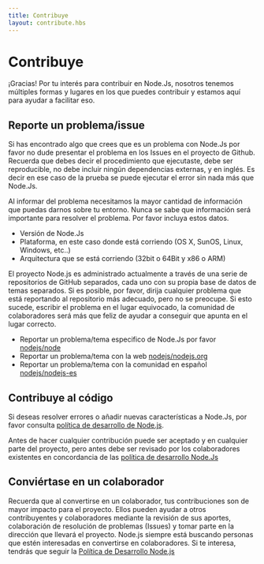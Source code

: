 ```yaml
---
title: Contribuye
layout: contribute.hbs
---
```


# Contribuye

¡Gracias! Por tu interés para contribuir en Node.Js, nosotros tenemos múltiples formas y lugares en los que puedes contribuir y estamos aquí para ayudar a facilitar eso.

## Reporte un problema/issue

Si has encontrado algo que crees que es un problema con Node.Js por favor no dude presentar el problema en los Issues en el proyecto de Github. Recuerda que debes decir el procedimiento que ejecutaste, debe ser reproducible, no debe incluir ningún dependencias externas, y en inglés. Es decir en ese caso de la prueba se puede ejecutar el error sin nada más que Node.Js.

Al informar del problema necesitamos la mayor cantidad de información que puedas darnos sobre tu entorno. Nunca se sabe que información será importante para resolver el problema. Por favor incluya estos datos.

* Versión de Node.Js
* Plataforma, en este caso donde está corriendo (OS X, SunOS, Linux, Windows, etc..)
* Arquitectura que se está corriendo (32bit o 64Bit y x86 o ARM)

El proyecto Node.js es administrado actualmente a través de una serie de repositorios de GitHub separados, cada uno con su propia base de datos de temas separados. Si es posible, por favor, dirija cualquier problema que está reportando al repositorio más adecuado, pero no se preocupe. Si esto sucede, escribir el problema en el lugar equivocado, la comunidad de colaboradores será más que feliz de ayudar a conseguir que apunta en el lugar correcto.

* Reportar un problema/tema especifico de Node.Js por favor [nodejs/node](https://github.com/nodejs/node)
* Reportar un problema/tema con la web [nodejs/nodejs.org](https://github.com/nodejs/nodejs.org/issues)
* Reportar un problema/tema con la comunidad en español [nodejs/nodejs-es](https://github.com/nodejs/nodejs-es/issues)

## Contribuye al código

Si deseas resolver errores o añadir nuevas características a Node.Js, por favor consulta [política de desarrollo de Node.js](/es/get-involved/development/).

Antes de hacer cualquier contribución puede ser aceptado y en cualquier parte del proyecto, pero antes debe ser revisado por los colaboradores existentes en concordancia de las [política de desarrollo Node.Js](/es/get-involved/development/)

## Conviértase en un colaborador

Recuerda que al convertirse en un colaborador, tus contribuciones son de mayor impacto para el proyecto. Ellos pueden ayudar a otros contribuyentes y colaboradores mediante la revisión de sus aportes, colaboración de resolución de problemas (Issues) y tomar parte en la dirección que llevará el proyecto. Node.js siempre está buscando personas que estén interesadas en convertirse en colaboradores. Si te interesa, tendrás que seguir la [Política de Desarrollo Node.js](/es/get-involved/development/)
